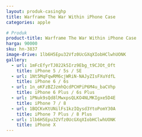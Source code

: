 ```yaml
---
layout: produk-casinghp
title: Warframe The War Within iPhone Case
categories: apple

# Produk
product-title: Warframe The War Within iPhone Case
harga: 90000
sku: hn-3837
image-drive: 1lb6H5Epu32Vfz0UcGXqXIobHClwhUONK
gallery:
  - url: 1mFcEfyrTJ022k5Irz9Ebg_t9CJOt_Oft
    title: iPhone 5 / 5s / SE
  - url: 1Nt5MqFqwRM6cjWRiN-NAJyZIsFXuYdfL
    title: iPhone 6 / 6s
  - url: 1n_oKFzBZJzmhQcdPCHPiP6M4u_baCVhp
    title: iPhone 6 Plus / 6s Plus
  - url: 1PNuk9sQd8lMwxpsQLKO4NLMKIgxe5D4E
    title: iPhone 7 / 8
  - url: 1BQCKvKtUNilFs1kzIQysd3YtoPomY30A
    title: iPhone 7 Plus / 8 Plus
  - url: 1lb6H5Epu32Vfz0UcGXqXIobHClwhUONK
    title: iPhone X
---
```


